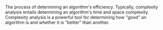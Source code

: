 The process of determining an algorithm's efficiency. Typically, complexity analysis entails determining an algorithm's time and space complexity.
Complexity analysis is a powerful tool for determining how "good" an algorithm is and whether it is "better" than another.